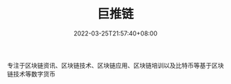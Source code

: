 ﻿---
weight: 
title: "巨推链"
description: "专注于区块链资讯、区块链技术、区块链应用、区块链培训以及比特币等基于区块链技术等数字货币"
date: 2022-03-25T21:57:40+08:00
lastmod: 2022-03-25T16:45:40+08:00
draft: false
authors: ["Metabd"]
featuredImage: "jutuilian.png"
link: ""
tags: ["元宇宙资讯","巨推链"]
categories: ["navigation"]
navigation: ["元宇宙资讯"]
lightgallery: true
toc: true
pinned: false
recommend: false
recommend1: false
---
专注于区块链资讯、区块链技术、区块链应用、区块链培训以及比特币等基于区块链技术等数字货币
